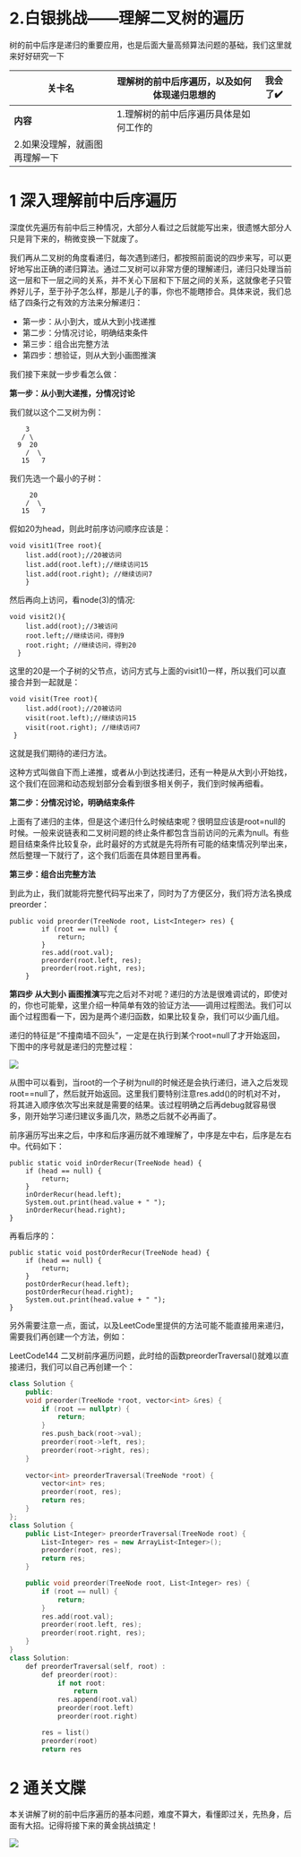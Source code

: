 # 2.白银挑战——理解二叉树的遍历

树的前中后序是递归的重要应用，也是后面大量高频算法问题的基础，我们这里就来好好研究一下



| **关卡名**                     | 理解树的前中后序遍历，以及如何体现递归思想的 | 我会了✔️ |
| ------------------------------ | -------------------------------------------- | ------- |
| **内容**                       | 1.理解树的前中后序遍历具体是如何工作的       |         |
| 2.如果没理解，就画图再理解一下 |                                              |         |

# 1 深入理解前中后序遍历

深度优先遍历有前中后三种情况，大部分人看过之后就能写出来，很遗憾大部分人只是背下来的，稍微变换一下就废了。

我们再从二叉树的角度看递归，每次遇到递归，都按照前面说的四步来写，可以更好地写出正确的递归算法。通过二叉树可以非常方便的理解递归，递归只处理当前这一层和下一层之间的关系，并不关心下层和下下层之间的关系，这就像老子只管养好儿子，至于孙子怎么样，那是儿子的事，你也不能瞎掺合。具体来说，我们总结了四条行之有效的方法来分解递归：

- 第一步：从小到大，或从大到小找递推
- 第二步：分情况讨论，明确结束条件
- 第三步：组合出完整方法 
- 第四步：想验证，则从大到小画图推演

我们接下来就一步步看怎么做：

**第一步：从小到大递推，分情况讨论**

我们就以这个二叉树为例：

```plain
    3
   / \
  9  20
    /  \
   15   7
```

我们先选一个最小的子树：

```plain
     20
    /  \
   15   7
```

假如20为head，则此时前序访问顺序应该是：

```plain
void visit1(Tree root){
    list.add(root);//20被访问
    list.add(root.left);//继续访问15
    list.add(root.right); //继续访问7
    }
```

然后再向上访问，看node(3)的情况:

```plain
void visit2(){
    list.add(root);//3被访问
    root.left;//继续访问，得到9
    root.right; //继续访问，得到20
  }
```

这里的20是一个子树的父节点，访问方式与上面的visit1()一样，所以我们可以直接合并到一起就是：

```plain
void visit(Tree root){
    list.add(root);//20被访问
    visit(root.left);//继续访问15
    visit(root.right); //继续访问7
 }
```

这就是我们期待的递归方法。

这种方式叫做自下而上递推，或者从小到达找递归，还有一种是从大到小开始找，这个我们在回溯和动态规划部分会看到很多相关例子，我们到时候再细看。

**第二步：分情况讨论，明确结束条件** 

上面有了递归的主体，但是这个递归什么时候结束呢？很明显应该是root=null的时候。一般来说链表和二叉树问题的终止条件都包含当前访问的元素为null。有些题目结束条件比较复杂，此时最好的方式就是先将所有可能的结束情况列举出来，然后整理一下就行了，这个我们后面在具体题目里再看。

**第三步：组合出完整方法**

到此为止，我们就能将完整代码写出来了，同时为了方便区分，我们将方法名换成preorder：

```plain
public void preorder(TreeNode root, List<Integer> res) {
        if (root == null) {
            return;
        }
        res.add(root.val);
        preorder(root.left, res);
        preorder(root.right, res);
    }
```

**第四步 从大到小 画图推演**写完之后对不对呢？递归的方法是很难调试的，即使对的，你也可能晕，这里介绍一种简单有效的验证方法——调用过程图法。我们可以画个过程图看一下，因为是两个递归函数，如果比较复杂，我们可以少画几组。

递归的特征是“不撞南墙不回头”，一定是在执行到某个root=null了才开始返回，下图中的序号就是递归的完整过程：

![](https://pic.yupi.icu/5563/202311211448393.png)

从图中可以看到，当root的一个子树为null的时候还是会执行递归，进入之后发现root==null了，然后就开始返回。这里我们要特别注意res.add()的时机对不对，将其进入顺序依次写出来就是需要的结果。该过程明确之后再debug就容易很多，刚开始学习递归建议多画几次，熟悉之后就不必再画了。

前序遍历写出来之后，中序和后序遍历就不难理解了，中序是左中右，后序是左右中。代码如下：

```plain
public static void inOrderRecur(TreeNode head) {
    if (head == null) {
        return;
    }
    inOrderRecur(head.left);
    System.out.print(head.value + " ");
    inOrderRecur(head.right);
}
```

再看后序的：

```plain
public static void postOrderRecur(TreeNode head) {
    if (head == null) {
        return;
    }
    postOrderRecur(head.left);
    postOrderRecur(head.right);
    System.out.print(head.value + " ");
}
```



另外需要注意一点，面试，以及LeetCode里提供的方法可能不能直接用来递归，需要我们再创建一个方法，例如：

LeetCode144 二叉树前序遍历问题，此时给的函数preorderTraversal()就难以直接递归，我们可以自己再创建一个：

```cpp
class Solution {
    public:
    void preorder(TreeNode *root, vector<int> &res) {
        if (root == nullptr) {
            return;
        }
        res.push_back(root->val);
        preorder(root->left, res);
        preorder(root->right, res);
    }
    
    vector<int> preorderTraversal(TreeNode *root) {
        vector<int> res;
        preorder(root, res);
        return res;
    }
};
class Solution {
    public List<Integer> preorderTraversal(TreeNode root) {
        List<Integer> res = new ArrayList<Integer>();
        preorder(root, res);
        return res;
    }

    public void preorder(TreeNode root, List<Integer> res) {
        if (root == null) {
            return;
        }
        res.add(root.val);
        preorder(root.left, res);
        preorder(root.right, res);
    }
}
class Solution:
    def preorderTraversal(self, root) :
        def preorder(root):
            if not root:
                return
            res.append(root.val)
            preorder(root.left)
            preorder(root.right)

        res = list()
        preorder(root)
        return res
```

# 2 通关文牒

本关讲解了树的前中后序遍历的基本问题，难度不算大，看懂即过关，先热身，后面有大招。记得将接下来的黄金挑战搞定！


![](https://pic.yupi.icu/5563/202311211448326.png)